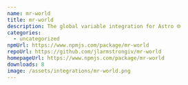 ```yaml
---
name: mr-world
title: mr-world
description: The global variable integration for Astro 🌐
categories:
  - uncategorized
npmUrl: https://www.npmjs.com/package/mr-world
repoUrl: https://github.com/jlarmstrongiv/mr-world
homepageUrl: https://www.npmjs.com/package/mr-world
downloads: 8
image: /assets/integrations/mr-world.png
---
```

